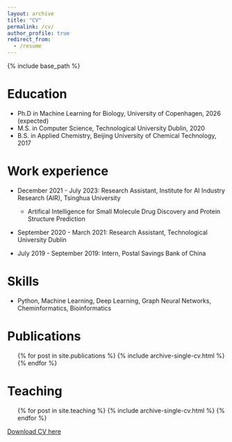 ```yaml
---
layout: archive
title: "CV"
permalink: /cv/
author_profile: true
redirect_from:
  - /resume
---
```


{% include base_path %}

Education
======
* Ph.D in Machine Learning for Biology, University of Copenhagen, 2026 (expected)
* M.S. in Computer Science, Technological University Dublin, 2020
* B.S. in Applied Chemistry, Beijing University of Chemical Technology, 2017


Work experience
======
* December 2021 - July 2023: Research Assistant, Institute for AI Industry Research (AIR), Tsinghua University
  * Artifical Intelligence for Small Molecule Drug Discovery and Protein Structure Prediction

* September 2020 - March 2021: Research Assistant, Technological University Dublin

* July 2019 - September 2019: Intern, Postal Savings Bank of China

Skills
======
* Python, Machine Learning, Deep Learning, Graph Neural Networks, Cheminformatics, Bioinformatics


Publications
======
  <ul>{% for post in site.publications %}
    {% include archive-single-cv.html %}
  {% endfor %}</ul>
  
Teaching
======
  <ul>{% for post in site.teaching %}
    {% include archive-single-cv.html %}
  {% endfor %}</ul>
  
[Download CV here](https://github.com/HirahTang/HirahTang.github.io/blob/master/files/HanTangCV.pdf)